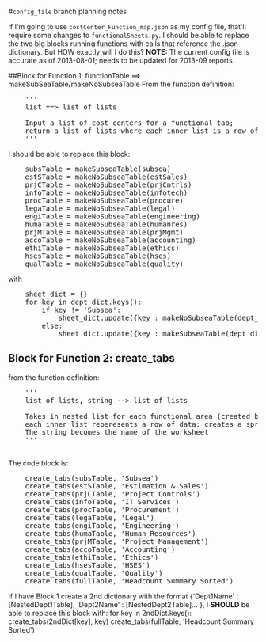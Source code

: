 #`config_file`  branch planning notes

If I'm going to use `costCenter_Function_map.json` as my config file, that'll require some changes to `functionalSheets.py`. I should be able to replace the two big blocks running functions with calls that reference the .json dictionary. But HOW exactly will I do this? **NOTE:**  The current config file is accurate as of 2013-08-01; needs to be updated for 2013-09 reports

##Block for Function 1: functionTable ==> makeSubSeaTable/makeNoSubseaTable
From the function definition:

<pre>
    ''' 
    list ==> list of lists
    
    Input a list of cost centers for a functional tab;
    return a list of lists where each inner list is a row of representing one person in that Cost Center
    '''
</pre>

I should be able to replace this block:
<pre>
    subsTable = makeSubseaTable(subsea)
    estSTable = makeNoSubseaTable(estSales)
    prjCTable = makeNoSubseaTable(prjCntrls)
    infoTable = makeNoSubseaTable(infotech)
    procTable = makeNoSubseaTable(procure)
    legaTable = makeNoSubseaTable(legal)
    engiTable = makeNoSubseaTable(engineering)
    humaTable = makeNoSubseaTable(humanres)
    prjMTable = makeNoSubseaTable(prjMgmt)
    accoTable = makeNoSubseaTable(accounting)
    ethiTable = makeNoSubseaTable(ethics)
    hsesTable = makeNoSubseaTable(hses)
    qualTable = makeNoSubseaTable(quality)
</pre>
with
<pre>
    sheet_dict = {}
    for key in dept_dict.keys():
        if key != 'Subsea':
            sheet_dict.update({key : makeNoSubseaTable(dept_dict[key])})
        else:
            sheet_dict.update({key : makeSubseaTable(dept_dict[key])})
</pre>

## Block for Function 2: create_tabs
from the function definition:
<pre>
    '''
    list of lists, string --> list of lists

    Takes in nested list for each functional area (created by funcTable/makeSubseaTable/makeNoSubseaTable) and a string (tabname)
    each inner list reperesents a row of data; creates a spreadsheet in memory, writes those rows to the spreadsheet
    The string becomes the name of the worksheet
    '''
    </pre>

The code block is:
<pre>
    create_tabs(subsTable, 'Subsea')
    create_tabs(estSTable, 'Estimation & Sales')
    create_tabs(prjCTable, 'Project Controls')
    create_tabs(infoTable, 'IT Services')
    create_tabs(procTable, 'Procurement')
    create_tabs(legaTable, 'Legal')
    create_tabs(engiTable, 'Engineering')
    create_tabs(humaTable, 'Human Resources')
    create_tabs(prjMTable, 'Project Management')
    create_tabs(accoTable, 'Accounting')
    create_tabs(ethiTable, 'Ethics')
    create_tabs(hsesTable, 'HSES')
    create_tabs(qualTable, 'Quality')
    create_tabs(fullTable, 'Headcount Summary Sorted')
</pre>
If I have Block 1 create a 2nd dictionary with the format {'Dept1Name' : [NestedDept1Table], 'Dept2Name' : [NestedDept2Table]... }, I **SHOULD** be able to replace this block with:
for key in 2ndDict.keys():
    create_tabs(2ndDict[key], key)
create_tabs(fullTable, 'Headcount Summary Sorted')


